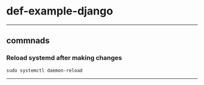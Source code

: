 # def-example-django

___
## commnads

### Reload systemd after making changes
```
sudo systemctl daemon-reload  
```
___
